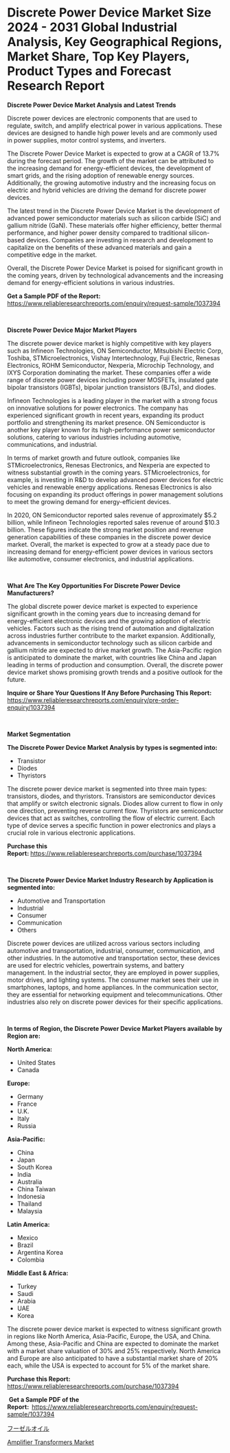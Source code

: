 <p><h1>Discrete Power Device Market Size 2024 - 2031 Global Industrial Analysis, Key Geographical Regions, Market Share, Top Key Players, Product Types and Forecast Research Report</h1></p><p><strong>Discrete Power Device Market Analysis and Latest Trends</strong></p>
<p><p>Discrete power devices are electronic components that are used to regulate, switch, and amplify electrical power in various applications. These devices are designed to handle high power levels and are commonly used in power supplies, motor control systems, and inverters.</p><p>The Discrete Power Device Market is expected to grow at a CAGR of 13.7% during the forecast period. The growth of the market can be attributed to the increasing demand for energy-efficient devices, the development of smart grids, and the rising adoption of renewable energy sources. Additionally, the growing automotive industry and the increasing focus on electric and hybrid vehicles are driving the demand for discrete power devices.</p><p>The latest trend in the Discrete Power Device Market is the development of advanced power semiconductor materials such as silicon carbide (SiC) and gallium nitride (GaN). These materials offer higher efficiency, better thermal performance, and higher power density compared to traditional silicon-based devices. Companies are investing in research and development to capitalize on the benefits of these advanced materials and gain a competitive edge in the market.</p><p>Overall, the Discrete Power Device Market is poised for significant growth in the coming years, driven by technological advancements and the increasing demand for energy-efficient solutions in various industries.</p></p>
<p><strong>Get a Sample PDF of the Report:&nbsp;</strong> <a href="https://www.reliableresearchreports.com/enquiry/request-sample/1037394">https://www.reliableresearchreports.com/enquiry/request-sample/1037394</a></p>
<p>&nbsp;</p>
<p><strong>Discrete Power Device Major Market Players</strong></p>
<p><p>The discrete power device market is highly competitive with key players such as Infineon Technologies, ON Semiconductor, Mitsubishi Electric Corp, Toshiba, STMicroelectronics, Vishay Intertechnology, Fuji Electric, Renesas Electronics, ROHM Semiconductor, Nexperia, Microchip Technology, and IXYS Corporation dominating the market. These companies offer a wide range of discrete power devices including power MOSFETs, insulated gate bipolar transistors (IGBTs), bipolar junction transistors (BJTs), and diodes.</p><p>Infineon Technologies is a leading player in the market with a strong focus on innovative solutions for power electronics. The company has experienced significant growth in recent years, expanding its product portfolio and strengthening its market presence. ON Semiconductor is another key player known for its high-performance power semiconductor solutions, catering to various industries including automotive, communications, and industrial.</p><p>In terms of market growth and future outlook, companies like STMicroelectronics, Renesas Electronics, and Nexperia are expected to witness substantial growth in the coming years. STMicroelectronics, for example, is investing in R&D to develop advanced power devices for electric vehicles and renewable energy applications. Renesas Electronics is also focusing on expanding its product offerings in power management solutions to meet the growing demand for energy-efficient devices.</p><p>In 2020, ON Semiconductor reported sales revenue of approximately $5.2 billion, while Infineon Technologies reported sales revenue of around $10.3 billion. These figures indicate the strong market position and revenue generation capabilities of these companies in the discrete power device market. Overall, the market is expected to grow at a steady pace due to increasing demand for energy-efficient power devices in various sectors like automotive, consumer electronics, and industrial applications.</p></p>
<p>&nbsp;</p>
<p><strong>What Are The Key Opportunities For Discrete Power Device Manufacturers?</strong></p>
<p><p>The global discrete power device market is expected to experience significant growth in the coming years due to increasing demand for energy-efficient electronic devices and the growing adoption of electric vehicles. Factors such as the rising trend of automation and digitalization across industries further contribute to the market expansion. Additionally, advancements in semiconductor technology such as silicon carbide and gallium nitride are expected to drive market growth. The Asia-Pacific region is anticipated to dominate the market, with countries like China and Japan leading in terms of production and consumption. Overall, the discrete power device market shows promising growth trends and a positive outlook for the future.</p></p>
<p><strong>Inquire or Share Your Questions If Any Before Purchasing This Report:</strong> <a href="https://www.reliableresearchreports.com/enquiry/pre-order-enquiry/1037394">https://www.reliableresearchreports.com/enquiry/pre-order-enquiry/1037394</a></p>
<p>&nbsp;</p>
<p><strong>Market Segmentation</strong></p>
<p><strong>The Discrete Power Device Market Analysis by types is segmented into:</strong></p>
<p><ul><li>Transistor</li><li>Diodes</li><li>Thyristors</li></ul></p>
<p><p>The discrete power device market is segmented into three main types: transistors, diodes, and thyristors. Transistors are semiconductor devices that amplify or switch electronic signals. Diodes allow current to flow in only one direction, preventing reverse current flow. Thyristors are semiconductor devices that act as switches, controlling the flow of electric current. Each type of device serves a specific function in power electronics and plays a crucial role in various electronic applications.</p></p>
<p><strong>Purchase this Report:&nbsp;</strong><a href="https://www.reliableresearchreports.com/purchase/1037394">https://www.reliableresearchreports.com/purchase/1037394</a></p>
<p>&nbsp;</p>
<p><strong>The Discrete Power Device Market Industry Research by Application is segmented into:</strong></p>
<p><ul><li>Automotive and Transportation</li><li>Industrial</li><li>Consumer</li><li>Communication</li><li>Others</li></ul></p>
<p><p>Discrete power devices are utilized across various sectors including automotive and transportation, industrial, consumer, communication, and other industries. In the automotive and transportation sector, these devices are used for electric vehicles, powertrain systems, and battery management. In the industrial sector, they are employed in power supplies, motor drives, and lighting systems. The consumer market sees their use in smartphones, laptops, and home appliances. In the communication sector, they are essential for networking equipment and telecommunications. Other industries also rely on discrete power devices for their specific applications.</p></p>
<p>&nbsp;</p>
<p><strong>In terms of Region, the Discrete Power Device Market Players available by Region are:</strong></p>
<p>
    <p> <strong> North America: </strong>
        <ul>
            <li>United States</li>
            <li>Canada</li>
        </ul>
        </p> 
    <p> <strong> Europe: </strong>
        <ul>
            <li>Germany</li>
            <li>France</li>
            <li>U.K.</li>
            <li>Italy</li>
            <li>Russia</li>
        </ul>
        </p> 
    <p> <strong> Asia-Pacific: </strong>
        <ul>
            <li>China</li>
            <li>Japan</li>
            <li>South Korea</li>
            <li>India</li>
            <li>Australia</li>
            <li>China Taiwan</li>
            <li>Indonesia</li>
            <li>Thailand</li>
            <li>Malaysia</li>
        </ul>
        </p> 
    <p> <strong> Latin America: </strong>
        <ul>
            <li>Mexico</li>
            <li>Brazil</li>
            <li>Argentina Korea</li>
            <li>Colombia</li>
        </ul>
        </p> 
    <p> <strong> Middle East & Africa: </strong>
        <ul>
            <li>Turkey</li>
            <li>Saudi</li>
            <li>Arabia</li>
            <li>UAE</li>
            <li>Korea</li>
        </ul>
    </p>
    </p>
<p><p>The discrete power device market is expected to witness significant growth in regions like North America, Asia-Pacific, Europe, the USA, and China. Among these, Asia-Pacific and China are expected to dominate the market with a market share valuation of 30% and 25% respectively. North America and Europe are also anticipated to have a substantial market share of 20% each, while the USA is expected to account for 5% of the market share.</p></p>
<p><strong>Purchase this Report: </strong><a href="https://www.reliableresearchreports.com/purchase/1037394">https://www.reliableresearchreports.com/purchase/1037394</a></p>
<p>&nbsp;<strong>Get a Sample PDF of the Report:&nbsp;&nbsp;</strong><a href="https://www.reliableresearchreports.com/enquiry/request-sample/1037394">https://www.reliableresearchreports.com/enquiry/request-sample/1037394</a></p>
<p><strong></strong></p>
<p><p><a href="https://medium.com/@bl2501989/%E3%83%95%E3%82%BB%E3%83%AB%E3%82%AA%E3%82%A4%E3%83%AB%E5%B8%82%E5%A0%B4%E8%AA%BF%E6%9F%BB%E3%83%AC%E3%83%9D%E3%83%BC%E3%83%88-%E3%81%9D%E3%81%AE%E6%AD%B4%E5%8F%B2%E3%81%A8%E4%BA%88%E6%B8%AC2024%E5%B9%B4%E3%81%8B%E3%82%892031%E5%B9%B4-c5562a3559d0">フーゼルオイル</a></p><p><a href="https://github.com/changoleonlaverguenzanoexiste/Market-Research-Report-List-2/blob/main/amplifier-transformers-market.md">Amplifier Transformers Market</a></p></p>